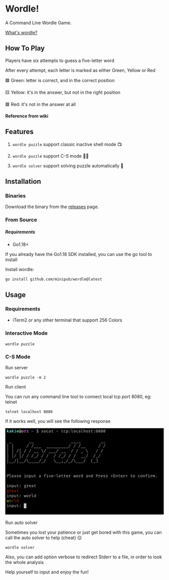# Wordle!

A Command Line Wordle Game.

[What's wordle?](https://en.wikipedia.org/wiki/Wordle)

## How To Play

Players have six attempts to guess a five-letter word

After every attempt, each letter is marked as either Green, Yellow or Red

🟩 Green: letter is correct, and in the correct position

🟨 Yellow: it's in the answer, but not in the right position

🟥 Red: it's not in the answer at all

**Reference from wiki**

## Features

1. `wordle puzzle` support classic inactive shell mode 📺

2. `wordle puzzle` support C-S mode 👨‍💻

3. `wordle solver` support solving puzzle automatically 🤖️

## Installation

### Binaries

Download the binary from the [releases](https://github.com/minipub/wordle/releases) page.

### From Source

##### Requirements

* Go1.18+

If you already have the Go1.18 SDK installed, you can use the go tool to install

Install wordle:

```
go install github.com/minipub/wordle@latest
```

## Usage

### Requirements

* iTerm2 or any other terminal that support 256 Colors

### Interactive Mode

```
wordle puzzle
```

### C-S Mode

Run server

```
wordle puzzle -m 2
```

Run client

You can run any command line tool to connect local tcp port 8080, eg: telnet

```
telnet localhost 8080
```

If it works well, you will see the following response

![alt text](https://github.com/minipub/wordle/blob/master/screenshot.png?raw=true)

Run auto solver

Sometimes you lost your patience or just get bored with this game, you can call the auto solver to help (cheat) 😉

```
wordle solver
```

Also, you can add option verbose to redirect Stderr to a file, in order to look the whole analysis

Help yourself to input and enjoy the fun!
